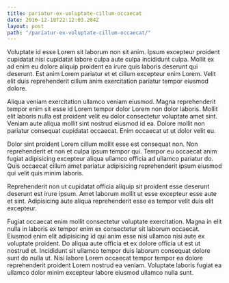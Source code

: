 ```yaml
---
title: pariatur-ex-voluptate-cillum-occaecat
date: 2016-12-18T22:12:03.284Z
layout: post
path: "/pariatur-ex-voluptate-cillum-occaecat/"
---
```


Voluptate id esse Lorem sit laborum non sit anim. Ipsum excepteur proident cupidatat nisi cupidatat labore culpa aute culpa incididunt culpa. Mollit ex ad enim eu dolore aliquip proident ea irure quis laboris deserunt qui deserunt. Est anim Lorem pariatur et et cillum excepteur enim Lorem. Velit elit duis reprehenderit cillum anim exercitation pariatur tempor eiusmod dolore.

Aliqua veniam exercitation ullamco veniam eiusmod. Magna reprehenderit tempor enim sit esse id Lorem tempor dolor Lorem non dolor laboris. Mollit elit laboris nulla est proident velit eu dolor consectetur voluptate amet sint. Veniam aute aliqua mollit sint nostrud eiusmod id ea. Dolore mollit non pariatur consequat cupidatat occaecat. Enim occaecat ut ut dolor velit eu.

Dolor sint proident Lorem cillum mollit esse est consequat non. Non reprehenderit et non et culpa ipsum tempor qui. Tempor eu occaecat anim fugiat adipisicing excepteur aliqua ullamco officia ad ullamco pariatur do. Quis occaecat cillum amet pariatur adipisicing reprehenderit ipsum eiusmod qui velit quis minim laboris.

Reprehenderit non ut cupidatat officia aliquip sit proident esse deserunt deserunt est irure ipsum. Amet laborum mollit ut esse excepteur esse aute et sint. Adipisicing aute aliqua reprehenderit esse ea tempor velit duis elit excepteur.

Fugiat occaecat enim mollit consectetur voluptate exercitation. Magna in elit nulla in laboris ex tempor enim ex consectetur sit laborum occaecat. Eiusmod enim elit adipisicing id qui anim esse nisi ullamco nisi aute ex voluptate proident. Do aliqua aute officia et ex dolore officia ut est ut nostrud et. Incididunt sit ullamco tempor duis laborum consequat dolore sunt do nulla ut. Nisi labore Lorem occaecat tempor tempor ea dolore reprehenderit proident Lorem nostrud ea veniam. Voluptate laboris fugiat ea ullamco dolor minim excepteur labore eiusmod ullamco nulla sunt.